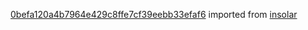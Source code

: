 [0befa120a4b7964e429c8ffe7cf39eebb33efaf6](https://github.com/insolar/insolar/commit/0befa120a4b7964e429c8ffe7cf39eebb33efaf6) imported from [insolar](https://github.com/insolar/insolar)
